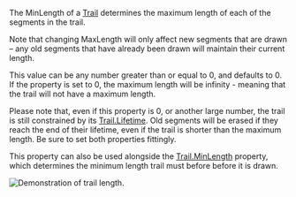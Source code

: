 The MinLength of a [Trail](https://developer.roblox.com/en-us/api-reference/class/Trail) determines the maximum length of each of the segments in the trail.

Note that changing MaxLength will only affect new segments that are drawn – any old segments that have already been drawn will maintain their current length.

This value can be any number greater than or equal to 0, and defaults to 0. If the property is set to 0, the maximum length will be infinity - meaning that the trail will not have a maximum length.

Please note that, even if this property is 0, or another large number, the trail is still constrained by its [Trail.Lifetime](https://developer.roblox.com/en-us/api-reference/property/Trail/Lifetime). Old segments will be erased if they reach the end of their lifetime, even if the trail is shorter than the maximum length. Be sure to set both properties fittingly.

This property can also be used alongside the [Trail.MinLength](https://developer.roblox.com/en-us/api-reference/property/Trail/MinLength) property, which determines the minimum length trail must before before it is drawn.

![Demonstration of trail length.](https://developer.roblox.com/assets/blt92f5f82000a51022/TrailMinLength.gif)
